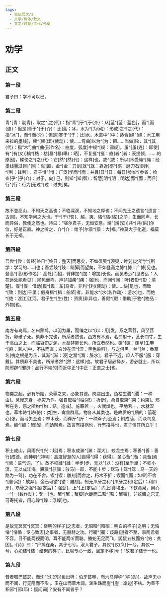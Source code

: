 ```yaml
---
tags:
  - 笔记层次/3
  - 文学/载体/散文
  - 文学/时期/古代/先秦
---
```


# 劝学

## 正文

### 第一段

君子曰：学不可以已。

### 第二段
青^[青：靛青]，取之^[之{代}：指“青”]于^[于{介}：从]蓝^[蓝：蓝色]，而^[而{连}：但是]青于^[于{介}：比]蓝；冰，水为^[为{动}：形成]之^[之{代}：指“冰”]，而^[而{介}：但是]寒于^[于：比]水。木直中^[中：适合]绳^[绳：木工用来拉的墨线]，輮^[輮(煣){使动}：使……弯曲]以为^[为：把……当做]轮，其^[其{代}：指“木”]曲^[曲{形作名}：曲度，弧度]中规^[规：圆规]。虽^[虽{连}：即使]有^[有(又)]槁^[梏：枯]暴^[暴(曝)：晒]，不复挺^[挺：直]者^[者：表提顿，……的原因]，輮使之^[之{代}：它]然^[然{代}：这样]也。故^[故：所以]木受绳^[绳：经墨线量过]则^[则：就]直，金^[金：刀剑]就^[就：靠近]砺^[砺：磨刀石]则利^[利：锋利]
，君子博^[博：广泛]学而^[而：并且]日^[日：每日]参省^[参省：检查]乎^[乎{介}：对于，向]
己，则知^[知(智)：智慧]明^[明：明达]而^[而：而且]行^[行：行为]无过^[过：过失]矣。
### 第三段

故不登高山，不知天之高也；不临深溪，不知地之厚也；不闻先王之遗言^[遗言：古训]，不知学问之大也。干^[干(邗)]、越、夷、貉^[貉(貉)]之子，生而同声，长而异俗，教使之然也。诗曰：“嗟尔君子，无恒安息。靖^[靖(安)]共^[共(供)]尔位，好是正直。神之听之，介^[介：给予]尔景^[景：大]福。”神莫大于化道，福莫长于无祸。

### 第四段

吾尝^[尝：曾经]终日^[终日：整天]而思矣，不如须臾^[须臾：片刻]之所学^[所学：学习的……]也；吾尝跂^[跂：踮脚]而望矣，不如登高之博^[博：广博]见也。登高^[高{形作名}：高处]而招，臂非加^[加：增加]长也，而见者远^[见者远：人在远处能看见]；顺风而呼，声非加疾^[疾：强]也，而闻^[闻：听]者彰^[彰：清楚]。假^[假：借助]舆^[舆：车]马者，非利^[利{使动}：使……快]足也，而致^[致：到达]千里；假舟楫^[楫：船桨]者，非能水^[水{名作动}：游水]也，而绝^[绝：渡江]江河。君子生^[生(性)：资质]非异也，善假^[假：借助]于物^[物品：外物]也。

### 第五段

南方有鸟焉，名曰蒙鸠，以羽为巢，而编之以^[以：用]发，系之苇苕，风至苕折，卵破子死。巢非不完也，所系者然也。西方有木焉，名曰射干，茎长四寸，生于高山之上，而临百仞之渊，木茎非能长也，所立者然也。蓬^[蓬：蓬草]生麻^[麻：麻人]中，不扶而直；白沙在涅^[涅：黑色染料]，与之俱黑。兰^[兰：香草名]槐之根是为芷，其渐^[渐：浸]之滫^[滫：脏水]，君子不近，庶人不服^[服：穿戴]。其质非不美也，所渐者然^[然：这样]也。故君子居必择乡，游必就士，所以防邪辟^[邪辟：品行不端的]而近中正^[中正：正直之士]也。

### 第六段

物类之起，必有所始。荣辱之来，必象其德。肉腐出虫，鱼枯生蠹^[蠹：一种虫]。怠慢忘身，祸灾乃作。强自取柱^[柱(祝)：折断]，柔自取束^[束：约束]。邪秽在身，怨之所构^[构：结，造成]。施薪若一，火就燥也，平地若一，水就湿也。草木畴^[畴(俦)：类]生，禽兽群焉，物各从其类也。是故质的^[质的：箭靶心]张，而弓矢至焉；林木茂，而斧斤^[斤：一种斧子]至焉；树成荫，而众鸟息焉。醯^[醯：醋]酸，而蚋聚焉。故言有招祸也，行有招辱也，君子慎其所立乎！

### 第七段

积土成山，风雨兴^[兴：起]焉；积水成渊^[渊：深大]，蛟龙生焉；积善^[善：善行]成德，而神明^[神明：高度智慧的人]自得^[得：获得]，圣心备^[备：具备]焉^[焉：语气词，了]。故不积跬^[跬：半步]步，无以^[以：没有]至千里；不积小流，无以成江海。骐骥^[骐骥：骏马]一跃，不能十步；驽马十驾^[驾：马一天的路为一驾]，功在不舍。锲^[锲：雕刻]而舍之，朽木不折；锲而^[而：如果]不舍^[舍{动}：放弃]，金石可镂^[镂：雕刻]。蚓无爪牙之利^[爪牙之利{定后}：利爪牙]，筋骨之强^[强{定后}：强劲]，上^[上{定后}：向上]食埃土，下饮黄泉，用心一^[一{数作动}：专一]也。蟹^[蟹：蟹脚]六跪而二螯^[螯：蟹钳]，非蛇鳝之穴无可寄托者，用心躁^[躁：浮躁]也。

### 第八段

是故无冥冥^[冥冥：昏明的样子]之志者，无昭昭^[昭昭：明白的样子]之明；无惛惛^[惛惛：专心致志]之事者，无赫赫之功。行衢^[衢：歧路]道者不至，事两君者不容。目不能两视而明，耳不能两听而聪。螣蛇无足而飞，鼫鼠五技而穷^[穷：贫困]。《诗》曰：“尸鸠在桑，其子七兮。淑人君子，其仪^[仪(义)]一兮。其仪一兮，心如结^[结：结聚的样子，比喻专心一致，坚定不移]兮！”故君子结于一也。

### 第九段

昔者瓠巴鼓瑟，而沈^[沈(沉)]鱼出听；伯牙鼓琴，而六马仰秣^[秣(头)]。故声无小而不闻，行无隐而不形 。玉在山而草木润，渊生珠而崖^[崖：岸边]不枯。为善不积邪^[邪(耶)：疑问词]？安有不闻者乎？

